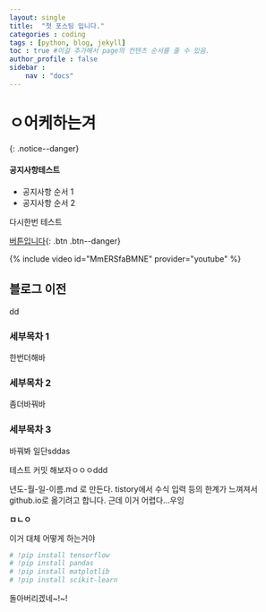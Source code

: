 ```yaml
---
layout: single
title:  "첫 포스팅 입니다."
categories : coding
tags : [python, blog, jekyll]
toc : true #이걸 추가해서 page의 컨텐츠 순서를 줄 수 있음.
author_profile : false
sidebar : 
    nav : "docs"
---
```

# ㅇ어케하는겨
{:  .notice--danger}

<div class="notice--success">
<h4>공지사항테스트</h4>
<ul>
    <li>공지사항 순서 1</li>
    <li>공지사항 순서 2</li>
</ul>
</div>
다시한번 테스트

[버튼입니다](https://google.com){: .btn .btn--danger}


{% include video id="MmERSfaBMNE" provider="youtube" %}


## 블로그 이전

dd

### 세부목차 1

한번더해바

### 세부목차 2

좀더바꿔바

### 세부목차 3

바꿔봐 일단sddas

테스트 커밋 해보자ㅇㅇㅇddd

년도-월-일-이름.md 로 만든다.
tistory에서 수식 입력 등의 한계가 느껴져서 github.io로 옮기려고 합니다.
근데 이거 어렵다...우잉

**ㅁㄴㅇ**

이거 대체 어떻게 하는거야


```python
# !pip install tensorflow
# !pip install pandas
# !pip install matplotlib
# !pip install scikit-learn
```

돌아버리겠네~!~!
